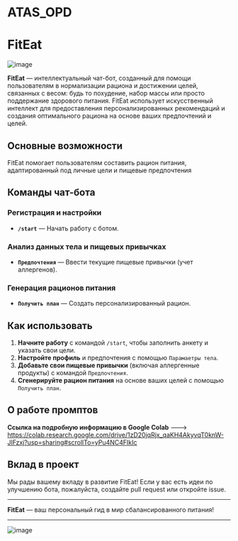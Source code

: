 # ATAS_OPD

# FitEat

![image](https://github.com/user-attachments/assets/13a5f61d-8e5d-4122-8bf7-b98ff17df9d8)

**FitEat** — интеллектуальный чат-бот, созданный для помощи пользователям в нормализации рациона и достижении целей, связанных с весом: будь то похудение, набор массы или просто поддержание здорового питания. FitEat использует искусственный интеллект для предоставления персонализированных рекомендаций и создания оптимального рациона на основе ваших предпочтений и целей.

## Основные возможности

FitEat помогает пользователям составить рацион питания, адаптированный под личные цели и пищевые предпочтения

## Команды чат-бота

### Регистрация и настройки
- **`/start`** — Начать работу с ботом.

### Анализ данных тела и пищевых привычках
- **`Предпочтения`** — Ввести текущие пищевые привычки (учет аллергенов).

### Генерация рационов питания
- **`Получить план`** — Создать персонализированный рацион.

## Как использовать

1. **Начните работу** с командой `/start`, чтобы заполнить анкету и указать свои цели.
2. **Настройте профиль** и предпочтения с помощью `Парамаетры тела`.
3. **Добавьте свои пищевые привычки** (включая аллергенные продукты) с командой `Предпочтения`.
4. **Сгенерируйте рацион питания** на основе ваших целей с помощью `Получить план`.

## О работе промптов

**Ссылка на подробную информацию в Google Colab** ---> https://colab.research.google.com/drive/1zD20jqRjx_qaKH4AkyvqT0knW-JlFzxj?usp=sharing#scrollTo=yPu4NC4FIkIc

## Вклад в проект

Мы рады вашему вкладу в развитие FitEat! Если у вас есть идеи по улучшению бота, пожалуйста, создайте pull request или откройте issue.

---

**FitEat** — ваш персональный гид в мир сбалансированного питания!

---
![image](https://github.com/user-attachments/assets/e9d5ccc2-cb8d-43c4-9506-d5f4e6505b3f)


